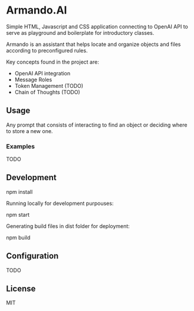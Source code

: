 # Armando.AI

Simple HTML, Javascript and CSS application connecting to OpenAI API to serve as playground and boilerplate for introductory classes.

Armando is an assistant that helps locate and organize objects and files according to preconfigured rules.

Key concepts found in the project are:

-  OpenAI API integration
- Message Roles
- Token Management (TODO)
- Chain of Thoughts (TODO)

## Usage

Any prompt that consists of interacting to find an object or deciding where to store a new one. 

### Examples

TODO

## Development

npm install

Running locally for development purpouses:

npm start

Generating build files in dist folder for deployment:

npm build


## Configuration

TODO

## License

MIT